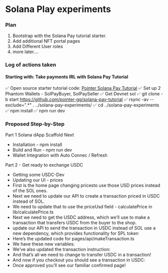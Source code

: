# Solana Play experiments

### Plan

1. Bootstrap with the Solana Pay tutorial starter.
2. Add additional NFT portal pages
3. Add Different User roles
4. more later....

### Log of actions taken

#### Starting with: Take payments IRL with Solana Pay Tutorial

✅ Open source starter tutorial code: [Pointer Solana Pay Tutorial](pointer.gg/tutorials/solana-pay-irl-payments)
✅ Set up 2 Phantom Wallets - SolPayBuyer, SolPaySeller
✅ Get Devnet sol
✅ git clone -b start https://github.com/pointer-gg/solana-pay-tutorial
✅ rsync -av --exclude=".*" . ../solana-pay-experiments/
✅ cd ../solana-pay-experiments
✅ npm install
✅ npm run dev


### Proposed Step-by-Step

Part 1 Solana dApp Scaffold Next
* Installation - npm install
* Build and Run - npm run dev
* Wallet Integration with Auto Connec / Refresh

Part 2 - Get ready to exchange USDC
* Getting some USDC-Dev
* Updating our UI - prices
* First is the home page changing pricesto use those USD prices instead of the SOL ones.
* Next we need to update our API to create a transaction priced in USDC instead of SOL.
* We need to update that to use the priceUsd field - calculatePrice in lib/calculatePrice.ts
* Next we need to get the USDC address, which we’ll use to make a transaction that transfers USDC from the buyer to the shop.
* update our API to send the transaction in USDC instead of SOL use a new dependency, which provides functionality for SPL token
* Here’s the updated code for pages/api/makeTransaction.ts
* We have these new variables:
* We’ve also updated the transaction instruction:
* And that’s all we need to change to transfer USDC in a transaction!
* And now if you checkout you should see a transaction in USDC:
* Once approved you’ll see our familiar confirmed page!



